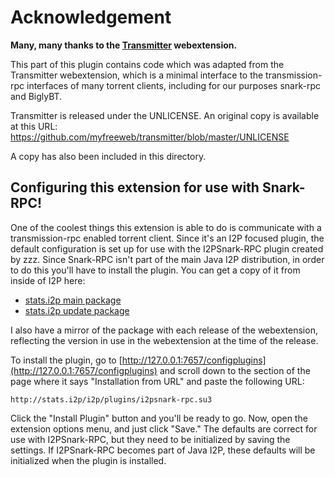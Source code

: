 Acknowledgement
===============

**Many, many thanks to the [Transmitter](https://github.com/myfreeweb/transmitter)
webextension.**

This part of this plugin contains code which was adapted from the Transmitter
webextension, which is a minimal interface to the transmission-rpc interfaces of
many torrent clients, including for our purposes snark-rpc and BiglyBT.

Transmitter is released under the UNLICENSE. An original copy is available at
this URL: https://github.com/myfreeweb/transmitter/blob/master/UNLICENSE

A copy has also been included in this directory.

Configuring this extension for use with Snark-RPC!
--------------------------------------------------

One of the coolest things this extension is able to do is communicate with
a transmission-rpc enabled torrent client. Since it's an I2P focused plugin,
the default configuration is set up for use with the I2PSnark-RPC plugin created
by zzz. Since Snark-RPC isn't part of the main Java I2P distribution, in order
to do this you'll have to install the plugin. You can get a copy of it from
inside of I2P here:

 * [stats.i2p main package](http://stats.i2p/i2p/plugins/i2psnark-rpc.su3)
 * [stats.i2p update package](http://stats.i2p/i2p/plugins/i2psnark-rpc-update.su3)

I also have a mirror of the package with each release of the webextension,
reflecting the version in use in the webextension at the time of the release.

To install the plugin, go to [http://127.0.0.1:7657/configplugins](http://127.0.0.1:7657/configplugins)
and scroll down to the section of the page where it says "Installation from URL"
and paste the following URL:

```http://stats.i2p/i2p/plugins/i2psnark-rpc.su3```

Click the "Install Plugin" button and you'll be ready to go. Now, open the
extension options menu, and just click "Save." The defaults are correct for use
with I2PSnark-RPC, but they need to be initialized by saving the settings. If
I2PSnark-RPC becomes part of Java I2P, these defaults will be initialized when
the plugin is installed.
